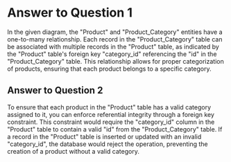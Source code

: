 # Answer to Question 1

In the given diagram, the "Product" and "Product_Category" entities have a one-to-many relationship. Each record in the "Product_Category" table can be associated with multiple records in the "Product" table, as indicated by the "Product" table's foreign key "category_id" referencing the "id" in the "Product_Category" table. This relationship allows for proper categorization of products, ensuring that each product belongs to a specific category.

## Answer to Question 2

To ensure that each product in the "Product" table has a valid category assigned to it, you can enforce referential integrity through a foreign key constraint. This constraint would require the "category_id" column in the "Product" table to contain a valid "id" from the "Product_Category" table. If a record in the "Product" table is inserted or updated with an invalid "category_id", the database would reject the operation, preventing the creation of a product without a valid category.
